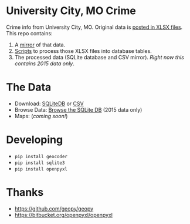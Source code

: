 # University City, MO Crime
Crime info from University City, MO. Original data is [posted in XLSX files](http://www.ucitymo.org/482/Crime-Statistics-by-Region). This repo contains:

1. A [mirror](https://github.com/gavinr/university-city-mo-crime/tree/master/original_data) of that data.
2. [Scripts](https://github.com/gavinr/university-city-mo-crime/tree/master/processor) to process those XLSX files into database tables.
3. The processed data (SQLite database and CSV mirror). *Right now this contains 2015 data only*.

# The Data

* Download: [SQLiteDB](https://github.com/gavinr/university-city-mo-crime/raw/master/data.sqlite) or [CSV](https://github.com/gavinr/university-city-mo-crime/blob/master/data.csv)
* Browse Data: [Browse the SQLite DB](http://inloop.github.io/sqlite-viewer/?url=https://cdn.rawgit.com/gavinr/university-city-mo-crime/master/data.sqlite) (2015 data only)
* Maps: (*coming soon!*)

# Developing

* `pip install geocoder`
* `pip install sqlite3`
* `pip install openpyxl`

# Thanks

- https://github.com/geopy/geopy
- https://bitbucket.org/openpyxl/openpyxl
